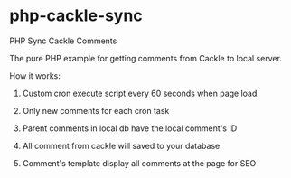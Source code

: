 php-cackle-sync
===============

PHP Sync Cackle Comments

The pure PHP  example for getting comments from Cackle to local server.

How it works:

1. Custom cron execute script every 60 seconds when page load

2. Only new comments for each cron task

3. Parent comments in local db have the local comment's ID

4. All comment from cackle will saved to your database

5. Comment's template display all comments at the page for SEO

